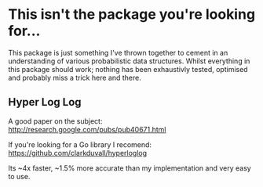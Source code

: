 # This isn't the package you're looking for...

This package is just something I've thrown together to cement in an
understanding of various probabilistic data structures. Whilst everything in
this package should work; nothing has been exhaustivly tested, optimised and
probably miss a trick here and there.

## Hyper Log Log

A good paper on the subject: http://research.google.com/pubs/pub40671.html

If you're looking for a Go library I recomend:
https://github.com/clarkduvall/hyperloglog

Its ~4x faster, ~1.5% more accurate than my implementation and very easy to use.
